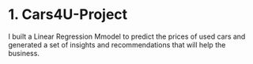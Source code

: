 # 1. Cars4U-Project
I built a Linear Regression Mmodel to predict the prices of used cars and generated a set of insights and recommendations that will help the business.
